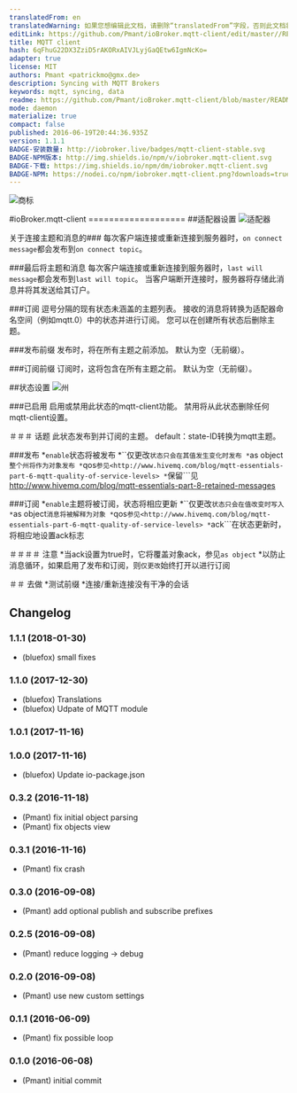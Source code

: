 ```yaml
---
translatedFrom: en
translatedWarning: 如果您想编辑此文档，请删除“translatedFrom”字段，否则此文档将再次自动翻译
editLink: https://github.com/Pmant/ioBroker.mqtt-client/edit/master//README.md
title: MQTT client
hash: 6qFhuG22DX3ZziD5rAKORxAIVJLyjGaQEtw6IgmNcKo=
adapter: true
license: MIT
authors: Pmant <patrickmo@gmx.de>
description: Syncing with MQTT Brokers
keywords: mqtt, syncing, data
readme: https://github.com/Pmant/ioBroker.mqtt-client/blob/master/README.md
mode: daemon
materialize: true
compact: false
published: 2016-06-19T20:44:36.935Z
version: 1.1.1
BADGE-安装数量: http://iobroker.live/badges/mqtt-client-stable.svg
BADGE-NPM版本: http://img.shields.io/npm/v/iobroker.mqtt-client.svg
BADGE-下载: https://img.shields.io/npm/dm/iobroker.mqtt-client.svg
BADGE-NPM: https://nodei.co/npm/iobroker.mqtt-client.png?downloads=true
---
```

![商标](zh-cn/adapterref/iobroker.mqtt-client/../../../en/adapterref/iobroker.mqtt-client/admin/mqtt-client.png)


#ioBroker.mqtt-client ===================
##适配器设置
![适配器](zh-cn/adapterref/iobroker.mqtt-client/../../../en/adapterref/iobroker.mqtt-client/settings.png)

关于连接主题和消息的###
每次客户端连接或重新连接到服务器时，```on connect message```都会发布到```on connect topic```。

###最后将主题和消息
每次客户端连接或重新连接到服务器时，```last will message```都会发布到```last will topic```。
当客户端断开连接时，服务器将存储此消息并将其发送给其订户。

###订阅
逗号分隔的现有状态未涵盖的主题列表。
接收的消息将转换为适配器命名空间（例如mqtt.0）中的状态并进行订阅。
您可以在创建所有状态后删除主题。

###发布前缀
发布时，将在所有主题之前添加。
默认为空（无前缀）。

###订阅前缀
订阅时，这将包含在所有主题之前。
默认为空（无前缀）。

##状态设置
![州](zh-cn/adapterref/iobroker.mqtt-client/../../../en/adapterref/iobroker.mqtt-client/dialog.png)

###已启用
启用或禁用此状态的mqtt-client功能。
禁用将从此状态删除任何mqtt-client设置。

＃＃＃ 话题
此状态发布到并订阅的主题。
default：state-ID转换为mqtt主题。

###发布
*```enable```状态将被发布
*``仅更改```状态只会在其值发生变化时发布
*```as object```整个州将作为对象发布
*```qos```参见<http://www.hivemq.com/blog/mqtt-essentials-part-6-mqtt-quality-of-service-levels>
*```保留```见<http://www.hivemq.com/blog/mqtt-essentials-part-8-retained-messages>

###订阅
*```enable```主题将被订阅，状态将相应更新
*``仅更改```状态只会在值改变时写入
*```as object```消息将被解释为对象
*```qos```参见<http://www.hivemq.com/blog/mqtt-essentials-part-6-mqtt-quality-of-service-levels>
*```ack```在状态更新时，将相应地设置ack标志

＃＃＃＃ 注意
*当ack设置为true时，它将覆盖对象ack，参见```as object```
*以防止消息循环，如果启用了发布和订阅，则```仅更改```始终打开以进行订阅

＃＃ 去做
*测试前缀
*连接/重新连接没有干净的会话

## Changelog
### 1.1.1 (2018-01-30)
* (bluefox) small fixes

### 1.1.0 (2017-12-30)
* (bluefox) Translations
* (bluefox) Udpate of MQTT module

### 1.0.1 (2017-11-16)

### 1.0.0 (2017-11-16)
* (bluefox) Update io-package.json

### 0.3.2 (2016-11-18)
* (Pmant) fix initial object parsing
* (Pmant) fix objects view
 
### 0.3.1 (2016-11-16)
* (Pmant) fix crash

### 0.3.0 (2016-09-08)
* (Pmant) add optional publish and subscribe prefixes

### 0.2.5 (2016-09-08)
* (Pmant) reduce logging -> debug

### 0.2.0 (2016-09-08)
* (Pmant) use new custom settings

### 0.1.1 (2016-06-09)
* (Pmant) fix possible loop

### 0.1.0 (2016-06-08)
* (Pmant) initial commit